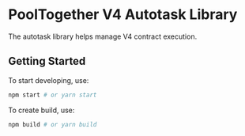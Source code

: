 # PoolTogether V4 Autotask Library

The autotask library helps manage V4 contract execution.

## Getting Started

To start developing, use:

```bash
npm start # or yarn start
```


To create build, use:

```bash
npm build # or yarn build
```
